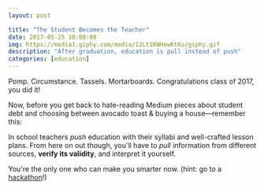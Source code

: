 ```yaml
---
layout: post

title: "The Student Becomes the Teacher"
date: 2017-05-25 10:00:00
img: https://media1.giphy.com/media/12Lt1KWHowKtKo/giphy.gif
description: "After graduation, education is pull instead of push"
categories: [education]
---
```


Pomp. Circumstance. Tassels. Mortarboards. Congratulations class of 2017, you did it!

Now, before you get back to hate-reading Medium pieces about student debt and choosing between avocado toast & buying a house&mdash;remember this:

In school teachers _push_ education with their syllabi and well-crafted lesson plans. From here on out though, you'll have to _pull_ information from different sources, **verify its validity**, and interpret it yourself.

You're the only one who can make you smarter now. (hint: go to a [hackathon](https://devpost.com/hackathons)!)